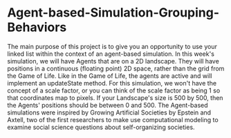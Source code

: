 # Agent-based-Simulation-Grouping-Behaviors
The main purpose of this project is to give you an opportunity to use your linked list within the context of an agent-based simulation.  In this week's simulation, we will have Agents that are on a 2D landscape. They will have positions in a continuous (floating point) 2D space, rather than the grid from the Game of Life. Like in the Game of Life, the agents are active and will implement an updateState method.  For this simulation, we won't have the concept of a scale factor, or you can think of the scale factor as being 1 so that coordinates map to pixels. If your Landscape's size is 500 by 500, then the Agents' positions should be between 0 and 500.  The Agent-based simulations were inspired by Growing Artificial Societies by Epstein and Axtell, two of the first researchers to make use computational modeling to examine social science questions about self-organizing societies.
